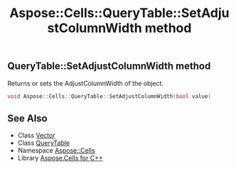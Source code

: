 ﻿---
title: Aspose::Cells::QueryTable::SetAdjustColumnWidth method
linktitle: SetAdjustColumnWidth
second_title: Aspose.Cells for C++ API Reference
description: 'Aspose::Cells::QueryTable::SetAdjustColumnWidth method. Returns or sets the AdjustColumnWidth of the object in C++.'
type: docs
weight: 1300
url: /cpp/aspose.cells/querytable/setadjustcolumnwidth/
---
## QueryTable::SetAdjustColumnWidth method


Returns or sets the AdjustColumnWidth of the object.

```cpp
void Aspose::Cells::QueryTable::SetAdjustColumnWidth(bool value)
```

## See Also

* Class [Vector](../../vector/)
* Class [QueryTable](../)
* Namespace [Aspose::Cells](../../)
* Library [Aspose.Cells for C++](../../../)
